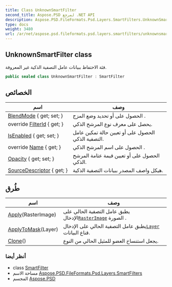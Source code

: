 ```yaml
---
title: Class UnknownSmartFilter
second_title: Aspose.PSD لمرجع .NET API
description: Aspose.PSD.FileFormats.Psd.Layers.SmartFilters.UnknownSmartFilter فصل. فئة الاحتفاظ ببيانات عامل التصفية الذكية غير المعروفة.
type: docs
weight: 3480
url: /ar/net/aspose.psd.fileformats.psd.layers.smartfilters/unknownsmartfilter/
---
```

## UnknownSmartFilter class

فئة الاحتفاظ ببيانات عامل التصفية الذكية غير المعروفة.

```csharp
public sealed class UnknownSmartFilter : SmartFilter
```

## الخصائص

| اسم | وصف |
| --- | --- |
| [BlendMode](../../aspose.psd.fileformats.psd.layers.smartfilters/smartfilter/blendmode/) { get; set; } | الحصول على أو تحديد وضع المزج . |
| override [FilterId](../../aspose.psd.fileformats.psd.layers.smartfilters/unknownsmartfilter/filterid/) { get; } | يحصل على معرف نوع المرشح الذكي. |
| [IsEnabled](../../aspose.psd.fileformats.psd.layers.smartfilters/smartfilter/isenabled/) { get; set; } | الحصول على أو تعيين حالة تمكين عامل التصفية الذكي. |
| override [Name](../../aspose.psd.fileformats.psd.layers.smartfilters/unknownsmartfilter/name/) { get; } | الحصول على اسم المرشح الذكي . |
| [Opacity](../../aspose.psd.fileformats.psd.layers.smartfilters/smartfilter/opacity/) { get; set; } | الحصول على أو تعيين قيمة عتامة المرشح الذكي. |
| [SourceDescriptor](../../aspose.psd.fileformats.psd.layers.smartfilters/smartfilter/sourcedescriptor/) { get; } | هيكل واصف المصدر ببيانات التصفية الذكية. |

## طُرق

| اسم | وصف |
| --- | --- |
| [Apply](../../aspose.psd.fileformats.psd.layers.smartfilters/smartfilter/apply/)(RasterImage) | يطبق عامل التصفية الحالي على الإدخال[`RasterImage`](../../aspose.psd/rasterimage/) الصورة . |
| [ApplyToMask](../../aspose.psd.fileformats.psd.layers.smartfilters/smartfilter/applytomask/)(Layer) | يطبق عامل التصفية الحالي على الإدخال[`Layer`](../../aspose.psd.fileformats.psd.layers/layer/) قناع البيانات. |
| [Clone](../../aspose.psd.fileformats.psd.layers.smartfilters/smartfilter/clone/)() | يجعل استنساخ العضو للمثيل الحالي من النوع. |

### أنظر أيضا

* class [SmartFilter](../smartfilter/)
* مساحة الاسم [Aspose.PSD.FileFormats.Psd.Layers.SmartFilters](../../aspose.psd.fileformats.psd.layers.smartfilters/)
* المجسم [Aspose.PSD](../../)


